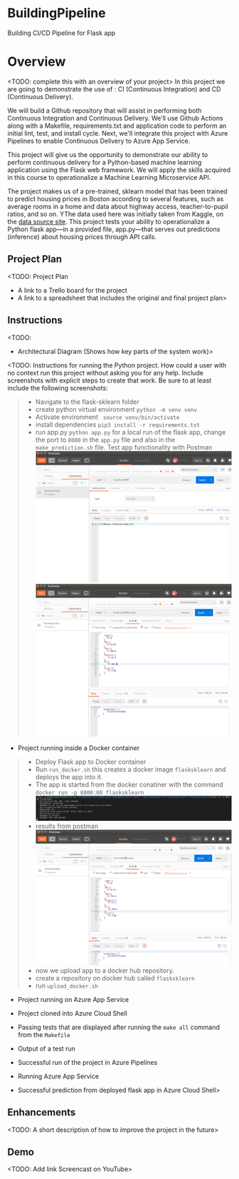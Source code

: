# BuildingPipeline
Building CI/CD Pipeline for Flask app
# Overview

<TODO: complete this with an overview of your project>
In this project we are going to demonstrate the use of : CI (Continuous Integration) and CD (Continuous Delivery).

We will build a Github repository that will assist in performing both Continuous Integration and Continuous Delivery. We'll use Github Actions along with a Makefile, requirements.txt and application code to perform an initial lint, test, and install cycle. Next, we'll integrate this project with Azure Pipelines to enable Continuous Delivery to Azure App Service.


This project will give us the opportunity to demonstrate our ability to perform continuous delivery for a Python-based machine learning application using the Flask web framework. We will apply the skills acquired in this course to operationalize a Machine Learning Microservice API.

The project makes us of a pre-trained, sklearn model that has been trained to predict housing prices in Boston according to several features, such as average rooms in a home and data about highway access, teacher-to-pupil ratios, and so on. YThe data used here was initially taken from Kaggle, on the [data source site](https://www.kaggle.com/c/boston-housing). This project tests your ability to operationalize a Python flask app—in a provided file, app.py—that serves out predictions (inference) about housing prices through API calls.

## Project Plan
<TODO: Project Plan

* A link to a Trello board for the project
* A link to a spreadsheet that includes the original and final project plan>

## Instructions

<TODO:  
* Architectural Diagram (Shows how key parts of the system work)>

<TODO:  Instructions for running the Python project.  How could a user with no context run this project without asking you for any help.  Include screenshots with explicit steps to create that work. Be sure to at least include the following screenshots:

 > - Navigate to the flask-sklearn folder
 > - create python virtual environment `python -m venv venv`
 > - Activate environment ` source venv/bin/activate`
 > - install dependencies ` pip3 install -r requirements.txt `
 > - run app.py `python app.py` for a local run of the flask app, change the port to `8080` in the `app.py` file and also in the `make_prediction.sh` file.
 >  Test app functionality with Postman 
 ![get](flask-sklearn/screenshots/flaskapp_get.png) ![post](flask-sklearn/screenshots/flaskapp_post.png)


* Project running inside a Docker container
> - Deploy Flask app to Docker container
> - Run `run_docker.sh` this creates a docker image `flasksklearn` and deploys the app into it.
> - The app is started from the docker conatiner with the command `docker run -p 8000:80 flasksklearn`
![docker run](flask-sklearn/screenshots/running_docker.png)
> - results from postman ![postman](flask-sklearn/screenshots/postman_docker.png)
> -  now we upload app to a docker hub repository.
> - create a repository on docker hub called `flasksklearn`
> - run `upload_docker.sh`
* Project running on Azure App Service

* Project cloned into Azure Cloud Shell

* Passing tests that are displayed after running the `make all` command from the `Makefile`

* Output of a test run

* Successful run of the project in Azure Pipelines

* Running Azure App Service

* Successful prediction from deployed flask app in Azure Cloud Shell> 

## Enhancements

<TODO: A short description of how to improve the project in the future>

## Demo 

<TODO: Add link Screencast on YouTube>


